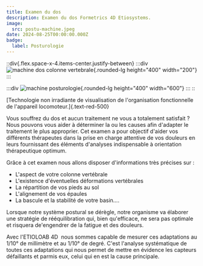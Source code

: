 ```yaml
---
title: Examen du dos
description: Examen du dos Formetrics 4D Etiosystems.
image:
  src: postu-machine.jpeg
date: 2024-08-25T00:00:00.000Z
badge:
  label: Posturologie
---
```


::div{.flex.space-x-4.items-center.justify-between}
  :::div
  ![machine dos colonne vertebrale](/postu-skeleton.jpeg){.rounded-lg height="400" width="200"}
  :::

  :::div
  ![machine posturologie](/postu-machine.jpeg){.rounded-lg height="400" width="600"}
  :::
::

[Technologie non irradiante de visualisation de l'organisation fonctionnelle de l'appareil locomoteur.]{.text-red-500}

Vous souffrez du dos et aucun traitement ne vous a totalement satisfait ? Nous pouvons vous aider à déterminer la ou les causes afin d'adapter le traitement le plus approprier. Cet examen a pour objectif d'aider vos différents thérapeutes dans la prise en charge attentive de vos douleurs en leurs fournissant des éléments d'analyses indispensable à orientation thérapeutique optimum.

Grâce à cet examen nous allons disposer d'informations très précises sur :

- L'aspect de votre colonne vertébrale
- L'existence d'éventuelles déformations vertébrales
- La répartition de vos pieds au sol
- L'alignement de vos épaules
- La bascule et la stabilité de votre basin....

Lorsque notre système postural se dérègle, notre organisme va élaborer une stratégie de rééquilibration qui, bien qu'efficace, ne sera pas optimale et risquera de'engendrer de la fatigue et des douleurs.

Avec l'ETIOLOAB 4D  nous sommes capable de mesurer ces adaptations au 1/10° de millimètre et au 1/10° de degré. C'est l'analyse systématique de toutes ces adaptations qui nous permet de mettre en évidence les capteurs défaillants et parmis eux, celui qui en est la cause principale.
